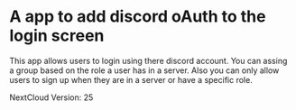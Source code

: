 # A app to add discord oAuth to the login screen

This app allows users to login using there discord account.
You can assing a group based on the role a user has in a server.
Also you can only allow users to sign up when they are in a server or have a specific role.

NextCloud Version: 25
